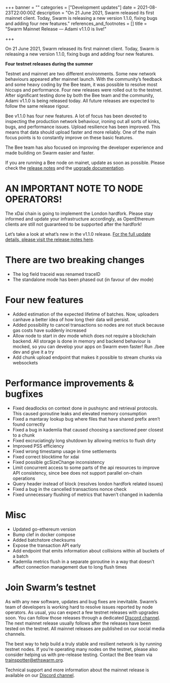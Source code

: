 +++
banner = ""
categories = ["Development updates"]
date = 2021-08-23T22:00:00Z
description = "On 21 June 2021, Swarm released its first mainnet client. Today, Swarm is releasing a new version 1.1.0, fixing bugs and adding four new features."
references_and_footnotes = []
title = "Swarm Mainnet Release — Adami v1.1.0 is live!"

+++

On 21 June 2021, Swarm released its first mainnet client. Today, Swarm is releasing a new version 1.1.0, fixing bugs and adding four new features.

**Four testnet releases during the summer**

Testnet and mainnet are two different environments. Some new network behaviours appeared after mainnet launch. With the community’s feedback and some heavy coding by the Bee team, it was possible to resolve most hiccups and performance. Four new releases were rolled out to the testnet. After significant testing done by both the Bee team and the community, Adami v1.1.0 is being released today. All future releases are expected to follow the same release rigour.

Bee v1.1.0 has four new features. A lot of focus has been devoted to inspecting the production network behaviour, ironing out all sorts of kinks, bugs, and performance issues. Upload resilience has been improved. This means that data should upload faster and more reliably. One of the main focus points is to constantly improve on these basic features.

The Bee team has also focused on improving the developer experience and made building on Swarm easier and faster.

If you are running a Bee node on mainet, update as soon as possible. Please check the [release notes](https://github.com/ethersphere/bee) and the [upgrade documentation](https://docs.ethswarm.org/docs/working-with-bee/upgrading-bee/).

# AN IMPORTANT NOTE TO NODE OPERATORS!

The xDai chain is going to implement the London hardfork. Please stay informed and update your infrastructure accordingly, as OpenEthereum clients are still not guaranteed to be supported after the hardfork!

Let’s take a look at what’s new in the v1.1.0 release. [For the full update details, please visit the release notes here](https://github.com/ethersphere/bee/releases/tag/v1.1.0).

# There are two breaking changes

- The log field traceid was renamed traceID
- The standalone mode has been phased out (in favour of dev mode)

# Four new features

- Added estimation of the expected lifetime of batches. Now, uploaders canhave a better idea of how long their data will persist.
- Added possibility to cancel transactions so nodes are not stuck because gas costs have suddenly increased
- Allow node to start in dev mode which does not require a blockchain backend. All storage is done in memory and backend behaviour is mocked, so you can develop your apps on Swarm even faster! Run ./bee dev and give it a try
- Add chunk upload endpoint that makes it possible to stream chunks via websockets

# Performance improvements & bugfixes

- Fixed deadlocks on context done in pushsync and retrieval protocols. This caused goroutine leaks and elevated memory consumption
- Fixed a mantaray lookup bug where files that have shared prefix aren’t found correctly
- Fixed a bug in kademlia that caused choosing a sanctioned peer closest to a chunk
- Fixed excruciatingly long shutdown by allowing metrics to flush dirty
- Improved PSS efficiency
- Fixed wrong timestamp usage in time settlements
- Fixed correct blocktime for xdai
- Fixed possible gcSizeChange inconsistency
- Limit concurrent access to some parts of the api resources to improve API consistency, since bee does not support parallel on-chain operations
- Query header instead of block (resolves london hardfork related issues)
- Fixed a bug in the cancelled transactions nonce check
- Fixed unnecessary flushing of metrics that haven’t changed in kademlia

# Misc

- Updated go-ethereum version
- Bump clef in docker compose
- Added batchstore checksums
- Expose the transaction API early
- Add endpoint that emits information about collisions within all buckets of a batch
- Kademlia metrics flush in a separate goroutine in a way that doesn’t affect connection management due to long flush times

# Join Swarm’s testnet

As with any new software, updates and bug fixes are inevitable. Swarm’s team of developers is working hard to resolve issues reported by node operators. As usual, you can expect a few testnet releases with upgrades soon. You can follow those releases through a dedicated [Discord channel](https://discord.gg/wdghaQsGq5). The next mainnet release usually follows after the releases have been tested on the testnet. All mainnet releases are published on our social media channels.

The best way to help build a truly stable and resilient network is by running testnet nodes. If you’re operating many nodes on the testnet, please also consider helping us with pre-release testing. Contact the Bee team via [trainspotter@ethswarm.org](mailto:trainspotter@ethswarm.org).

Technical support and more information about the mainnet release is available on our [Discord channel](https://discord.gg/wdghaQsGq5).
